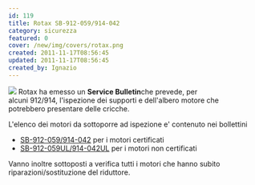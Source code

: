 ```yaml
---
id: 119
title: Rotax SB-912-059/914-042
category: sicurezza
featured: 0
cover: /new/img/covers/rotax.png
created: 2011-11-17T08:56:45
updated: 2011-11-17T08:56:45
created_by: Ignazio
---
```


<img src="/new/img/covers/rotax.png" class="float-start mr-3 mb-6 w-[200px]"/>
Rotax ha emesso un <strong>Service Bulletin</strong>che prevede, per alcuni 912/914, l'ispezione dei supporti e dell'albero motore che potrebbero presentare delle cricche.

L'elenco dei motori da sottoporre ad ispezione e' contenuto nei bollettini

- <a href="https://legacy.rotax-owner.com/si_tb_info/serviceb/sb-912-059.pdf">SB-912-059/914-042</a> per i motori certificati
- <a href="https://legacy.rotax-owner.com/si_tb_info/serviceb/sb-912-059-ul.pdf">SB-912-059UL/914-042UL</a> per i motori non certificati

Vanno inoltre sottoposti a verifica tutti i motori che hanno subito riparazioni/sostituzione del riduttore.
